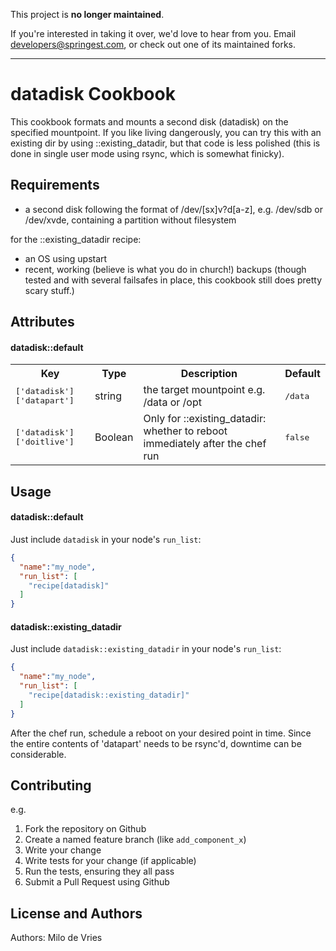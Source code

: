 This project is **no longer maintained**.

If you're interested in taking it over, we'd love to hear from you.
Email [developers@springest.com](mailto:developers@springest.com), or check out
one of its maintained forks.

*****

datadisk Cookbook
=================

This cookbook formats and mounts a second disk (datadisk) on the specified mountpoint. If you like living dangerously, you can try this with an existing dir by using ::existing_datadir, but that code is less polished (this is done in single user mode using rsync, which is somewhat finicky).

Requirements
------------
- a second disk following the format of /dev/[sx]v?d[a-z], e.g. /dev/sdb or /dev/xvde, containing a partition without filesystem

for the ::existing_datadir recipe:
- an OS using upstart
- recent, working (believe is what you do in church!) backups (though tested and with several failsafes in place, this cookbook still does pretty scary stuff.)

Attributes
----------
#### datadisk::default
<table>
  <tr>
    <th>Key</th>
    <th>Type</th>
    <th>Description</th>
    <th>Default</th>
  </tr>
  <tr>
    <td><tt>['datadisk']['datapart']</tt></td>
    <td>string</td>
    <td>the target mountpoint e.g. /data or /opt</td>
    <td><tt>/data</tt></td>
  </tr>
  <tr>
    <td><tt>['datadisk']['doitlive']</tt></td>
    <td>Boolean</td>
    <td>Only for ::existing_datadir: whether to reboot immediately after the chef run</td>
    <td><tt>false</tt></td>
  </tr>
</table>

Usage
-----
#### datadisk::default

Just include `datadisk` in your node's `run_list`:

```json
{
  "name":"my_node",
  "run_list": [
    "recipe[datadisk]"
  ]
}
```

#### datadisk::existing_datadir

Just include `datadisk::existing_datadir` in your node's `run_list`:

```json
{
  "name":"my_node",
  "run_list": [
    "recipe[datadisk::existing_datadir]"
  ]
}
```
After the chef run, schedule a reboot on your desired point in time. Since the entire contents of 'datapart' needs to be rsync'd, downtime can be considerable.

Contributing
------------

e.g.

1. Fork the repository on Github
2. Create a named feature branch (like `add_component_x`) 
3. Write your change
4. Write tests for your change (if applicable)
5. Run the tests, ensuring they all pass
6. Submit a Pull Request using Github

License and Authors
-------------------
Authors: Milo de Vries
